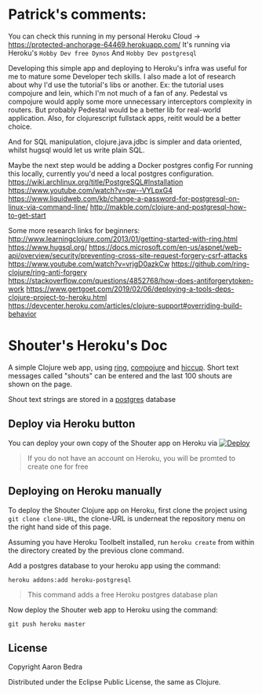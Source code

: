 # Patrick's comments:

You can check this running in my personal Heroku Cloud
-> https://protected-anchorage-64469.herokuapp.com/
It's running via Heroku's `Hobby Dev free Dynos`
And `Hobby Dev postgresql`

Developing this simple app and deploying to Heroku's infra was useful for me to mature some Developer tech skills.
I also made a lot of research about why I'd use the tutorial's libs or another.
Ex: the tutorial uses compojure and lein, which I'm not much of a fan of any.
Pedestal vs compojure would apply some more unnecessary interceptors complexity in routers.
But probably Pedestal would be a better lib for real-world application.
Also, for clojurescript fullstack apps, reitit would be a better choice.

And for SQL manipulation, clojure.java.jdbc is simpler and data oriented, whilst hugsql would let us write plain SQL.


Maybe the next step would be adding a Docker postgres config 
For running this locally, currently you'd need a local postgres configuration.
https://wiki.archlinux.org/title/PostgreSQL#Installation
https://www.youtube.com/watch?v=qw--VYLpxG4
https://www.liquidweb.com/kb/change-a-password-for-postgresql-on-linux-via-command-line/
http://makble.com/clojure-and-postgresql-how-to-get-start

Some more research links for beginners:
http://www.learningclojure.com/2013/01/getting-started-with-ring.html
https://www.hugsql.org/
https://docs.microsoft.com/en-us/aspnet/web-api/overview/security/preventing-cross-site-request-forgery-csrf-attacks
https://www.youtube.com/watch?v=vrjgD0azkCw
https://github.com/ring-clojure/ring-anti-forgery
https://stackoverflow.com/questions/4852768/how-does-antiforgerytoken-work
https://www.gertgoet.com/2019/02/06/deploying-a-tools-deps-clojure-project-to-heroku.html
https://devcenter.heroku.com/articles/clojure-support#overriding-build-behavior



# Shouter's Heroku's Doc

A simple Clojure web app, using [ring](https://github.com/ring-clojure/ring), [compojure](https://github.com/weavejester/compojure) and [hiccup](https://github.com/weavejester/hiccup).  Short text messages called "shouts" can be entered and the last 100 shouts are shown on the page.

Shout text strings are stored in a [postgres](http://www.postgresql.org/) database

## Deploy via Heroku button

You can deploy your own copy of the Shouter app on Heroku via [![Deploy](https://www.herokucdn.com/deploy/button.png)](https://heroku.com/deploy)

> If you do not have an account on Heroku, you will be promted to create one for free

## Deploying on Heroku manually

To deploy the Shouter Clojure app on Heroku, first clone the project using `git clone clone-URL`, the clone-URL is underneat the repository menu on the right hand side of this page.

Assuming you have Heroku Toolbelt installed, run `heroku create` from within the directory created by the previous clone command.

Add a postgres database to your heroku app using the command:

    heroku addons:add heroku-postgresql

> This command adds a free Heroku postgres database plan

Now deploy the Shouter web app to Heroku using the command:

    git push heroku master

## License

Copyright Aaron Bedra

Distributed under the Eclipse Public License, the same as Clojure.